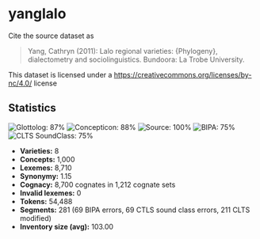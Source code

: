 # yanglalo

Cite the source dataset as

> Yang, Cathryn (2011): Lalo regional varieties: {Phylogeny}, dialectometry and sociolinguistics. Bundoora: La Trobe University.

This dataset is licensed under a https://creativecommons.org/licenses/by-nc/4.0/ license

## Statistics



![Glottolog: 87%](https://img.shields.io/badge/Glottolog-87%25-yellowgreen.svg "Glottolog: 87%")
![Concepticon: 88%](https://img.shields.io/badge/Concepticon-88%25-yellowgreen.svg "Concepticon: 88%")
![Source: 100%](https://img.shields.io/badge/Source-100%25-brightgreen.svg "Source: 100%")
![BIPA: 75%](https://img.shields.io/badge/BIPA-75%25-yellow.svg "BIPA: 75%")
![CLTS SoundClass: 75%](https://img.shields.io/badge/CLTS%20SoundClass-75%25-yellow.svg "CLTS SoundClass: 75%")

- **Varieties:** 8
- **Concepts:** 1,000
- **Lexemes:** 8,710
- **Synonymy:** 1.15
- **Cognacy:** 8,700 cognates in 1,212 cognate sets
- **Invalid lexemes:** 0
- **Tokens:** 54,488
- **Segments:** 281 (69 BIPA errors, 69 CTLS sound class errors, 211 CLTS modified)
- **Inventory size (avg):** 103.00